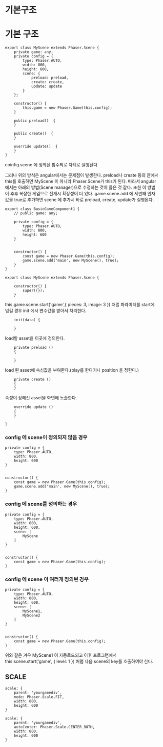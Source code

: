 # 기본구조
# 기본 구조

```
export class MyScene extends Phaser.Scene {
    private game: any;
    private config = {
        type: Phaser.AUTO,
        width: 800,
        height: 600,
        scene: {
            preload: preload,
            create: create,
            update: update
        }
    };

    constructor() {
        this.game = new Phaser.Game(this.config);
    }

    public preload()  {
    }

    public create()  {
    }

    override update()  {
    }
}
```
coinfig.scene 에 정의된 함수되로 차례로 실행된다.

그러나 위의 방식은 angular에서는 문제점이 발생한다. preload나 create 등의 안에서 this를 호출하면 MyScene 이 아니라 Phaser.Scene가 this가 된다. 따라서 angular에서는 아래의 방법(Scene manager)으로 수정하는 것이 옳은 것 같다. 또한 이 방법이 추후 복잡한 게임으로 전개시 확장성이 더 있다.
game.scene.add 에 세번째 인자값을 true로 추가하면 scene 에 추가시 바로 preload, create, update가 실행된다.

```
export class BasicGameComponent1 {
    // public game: any;

    private config = {
        type: Phaser.AUTO,
        width: 800,
        height: 600
    }


    constructor() {
        const game = new Phaser.Game(this.config);
        game.scene.add('main', new MyScene(), true);
    }
}
```
```
export class MyScene extends Phaser.Scene {
```
```
    constructor() {
        super({});
    }
```
this.game.scene.start('game',{ pieces: 3, image: 3 }) 처럼 파라미터를 start에 넘길 경우 init 에서 변수값을 받아서 처리한다.
```
    init(data) {

    }
```
load할 asset을 이곳에 정의한다.
```
    private preload ()
    {

    }
```
load 된 asset에 속성값을 부여한다.(play를 한다거나 position 을 정한다.)
```
    private create ()
    {
    }
```
속성이 정해진 asset을 화면에 노출한다.
```
    override update ()
    {
    }
```
```
}
```

### config 에 scene이 정의되지 않음 경우
```
private config = {
    type: Phaser.AUTO,
    width: 800,
    height: 600
}


constructor() {
    const game = new Phaser.Game(this.config);
    game.scene.add('main', new MyScene(), true);
}
```

### config 에 scene를 정의하는 경우
```
private config = {
    type: Phaser.AUTO,
    width: 800,
    height: 600,
    scene: [
        MyScene
    ]
}


constructor() {
    const game = new Phaser.Game(this.config);
}
```
### config 에 scene 이 여러개 정의된 경우
```
private config = {
    type: Phaser.AUTO,
    width: 800,
    height: 600,
    scene: [
        MyScene1,
        MyScene2
    ]
}


constructor() {
    const game = new Phaser.Game(this.config);
}
```
위와 같은 겨우 MyScene1 이 자동로드되고 이후 프로그램에서
this.scene.start('game', { level: 1 }) 처럼 다음 scene의 key를 호출하여야 한다.


## SCALE
```
scale: {
    parent: 'yourgamediv',
    mode: Phaser.Scale.FIT,
    width: 800,
    height: 600
}
```

```
scale: {
    parent: 'yourgamediv',
    autoCenter: Phaser.Scale.CENTER_BOTH,
    width: 800,
    height: 600
}
```